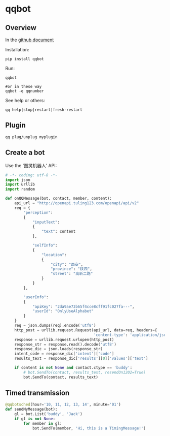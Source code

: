 # qqbot

## Overview

In the [github document](https://github.com/pandolia/qqbot/blob/master/README.MD)

Installation:

```shell
pip install qqbot
```

Run: 

```shell
qqbot

#or in these way
qqbot -q qqnumber
```

See help or others:

```shell
qq help|stop|restart|fresh-restart
```

## Plugin

```shell
qq plug/unplug myplugin
```

## Create a bot

Use the ‘图灵机器人’ API:

```python
# -*- coding: utf-8 -*-
import json
import urllib
import random

def onQQMessage(bot, contact, member, content):
    api_url = "http://openapi.tuling123.com/openapi/api/v2"
    req = {
        "perception":
        {
            "inputText":
            {
                "text": content
            },

            "selfInfo":
            {
                "location":
                {
                    "city": "西安",
                    "province": "陕西",
                    "street": "高新二路"
                }
            }
        },

        "userInfo":
        {
            "apiKey": "2da9ae73b65f4cce8cff91fc027fa---",
            "userId": "OnlyUseAlphabet"
        }
    }
    req = json.dumps(req).encode('utf8')
    http_post = urllib.request.Request(api_url, data=req, headers={
                                       'content-type': 'application/json'})
    response = urllib.request.urlopen(http_post)
    response_str = response.read().decode('utf8')
    response_dic = json.loads(response_str)
    intent_code = response_dic['intent']['code']
    results_text = response_dic['results'][0]['values']['text']

    if content is not None and contact.ctype == 'buddy':
        # bot.SendTo(contact, results_text, resendOn1202=True)
        bot.SendTo(contact, results_text)
```

## Timed transmission

```python
@qqbotsched(hour='10, 11, 12, 13, 14', minute='01')
def sendMyMessage(bot):
    gl = bot.List('buddy', 'Jack')
    if gl is not None:
        for member in gl:
            bot.SendTo(member, 'Hi, this is a TimingMessage!')
```

